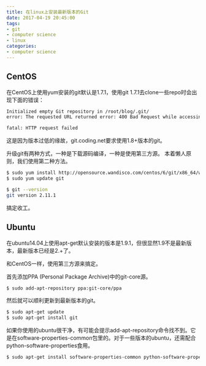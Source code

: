 ```yaml
---
title: 在linux上安装最新版本的Git
date: 2017-04-19 20:45:00
tags: 
- git
- computer science
- linux
categories: 
- computer science
---
```

## CentOS

在CentOS上使用yum安装的git默认是1.7.1，使用git 1.7.1去clone一些repo时会出现下面的错误：
```bash
Initialized empty Git repository in /root/blog/.git/
error: The requested URL returned error: 400 Bad Request while accessing https://git.coding.net/xxx/xxx.git/info/refs

fatal: HTTP request failed
```
这是因为版本过低的缘故，git.coding.net要求使用1.8+版本的git。

升级git有两种方式，一种是下载源码编译，一种是使用第三方源。
本着懒人原则，我们使用第二种方法。

```bash
$ sudo yum install http://opensource.wandisco.com/centos/6/git/x86_64/wandisco-git-release-6-1.noarch.rpm
$ sudo yum update git
```

```bash
$ git --version
git version 2.11.1
```

搞定收工。

## Ubuntu

在ubuntu14.04上使用apt-get默认安装的版本是1.9.1，但很显然1.9不是最新版本，最新版本已经是2.+了。

和CentOS一样，使用第三方源来搞定。

首先添加PPA (Personal Package Archive)中的git-core源。
```bash
$ sudo add-apt-repository ppa:git-core/ppa
```

然后就可以顺利更新到最新版本的git。
```bash
$ sudo apt-get update
$ sudo apt-get install git
```

如果你使用的ubuntu很干净，有可能会提示add-apt-repository命令找不到。它是在software-properties-common包里的。对于一些版本的ubuntu，还需配合python-software-properties食用。
```bash
$ sudo apt-get install software-properties-common python-software-properties
```
